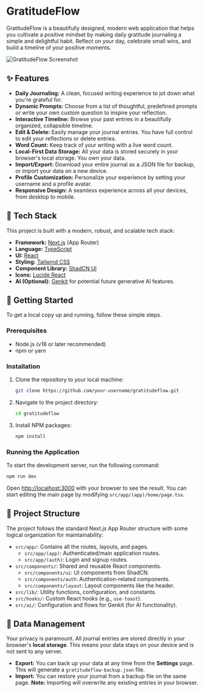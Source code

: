 # GratitudeFlow

GratitudeFlow is a beautifully designed, modern web application that helps you cultivate a positive mindset by making daily gratitude journaling a simple and delightful habit. Reflect on your day, celebrate small wins, and build a timeline of your positive moments.

![GratitudeFlow Screenshot](https://storage.googleapis.com/studiopaas-assets/studio/bafybeig5v5b6fypr7rprkifm4v7qacgclpyryz6pv7nrlgcnwzyyho4zkm/gratitudeflow_hero.png)

## ✨ Features

- **Daily Journaling:** A clean, focused writing experience to jot down what you're grateful for.
- **Dynamic Prompts:** Choose from a list of thoughtful, predefined prompts or write your own custom question to inspire your reflection.
- **Interactive Timeline:** Browse your past entries in a beautifully organized, collapsible timeline.
- **Edit & Delete:** Easily manage your journal entries. You have full control to edit your reflections or delete entries.
- **Word Count:** Keep track of your writing with a live word count.
- **Local-First Data Storage:** All your data is stored securely in your browser's local storage. You own your data.
- **Import/Export:** Download your entire journal as a JSON file for backup, or import your data on a new device.
- **Profile Customization:** Personalize your experience by setting your username and a profile avatar.
- **Responsive Design:** A seamless experience across all your devices, from desktop to mobile.

## 🚀 Tech Stack

This project is built with a modern, robust, and scalable tech stack:

- **Framework:** [Next.js](https://nextjs.org/) (App Router)
- **Language:** [TypeScript](https://www.typescriptlang.org/)
- **UI:** [React](https://reactjs.org/)
- **Styling:** [Tailwind CSS](https://tailwindcss.com/)
- **Component Library:** [ShadCN UI](https://ui.shadcn.com/)
- **Icons:** [Lucide React](https://lucide.dev/)
- **AI (Optional):** [Genkit](https://firebase.google.com/docs/genkit) for potential future generative AI features.

## 🏁 Getting Started

To get a local copy up and running, follow these simple steps.

### Prerequisites

- Node.js (v18 or later recommended)
- npm or yarn

### Installation

1.  Clone the repository to your local machine:
    ```sh
    git clone https://github.com/your-username/gratitudeflow.git
    ```
2.  Navigate to the project directory:
    ```sh
    cd gratitudeflow
    ```
3.  Install NPM packages:
    ```sh
    npm install
    ```

### Running the Application

To start the development server, run the following command:

```sh
npm run dev
```

Open [http://localhost:3000](http://localhost:3000) with your browser to see the result. You can start editing the main page by modifying `src/app/(app)/home/page.tsx`.

## 📂 Project Structure

The project follows the standard Next.js App Router structure with some logical organization for maintainability:

-   `src/app/`: Contains all the routes, layouts, and pages.
    -   `src/app/(app)`: Authenticated/main application routes.
    -   `src/app/(auth)`: Login and signup routes.
-   `src/components/`: Shared and reusable React components.
    -   `src/components/ui`: UI components from ShadCN.
    -   `src/components/auth`: Authentication-related components.
    -   `src/components/layout`: Layout components like the header.
-   `src/lib/`: Utility functions, configuration, and constants.
-   `src/hooks/`: Custom React hooks (e.g., `use-toast`).
-   `src/ai/`: Configuration and flows for Genkit (for AI functionality).

## 💾 Data Management

Your privacy is paramount. All journal entries are stored directly in your browser's **local storage**. This means your data stays on your device and is not sent to any server.

-   **Export:** You can back up your data at any time from the **Settings** page. This will generate a `gratitudeflow-backup.json` file.
-   **Import:** You can restore your journal from a backup file on the same page. **Note:** Importing will overwrite any existing entries in your browser.
